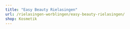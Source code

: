 ```yaml
---
title: "Easy Beauty Rielasingen"
url: /rielasingen-worblingen/easy-beauty-rielasingen/
shop: Kosmetik
---
```

